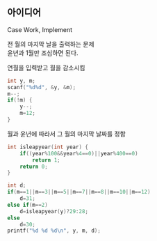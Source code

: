 ## 아이디어
Case Work, Implement

전 월의 마지막 날을 출력하는 문제  
윤년과 1월만 조심하면 된다.

연월을 입력받고 월을 감소시킴
```c
int y, m;
scanf("%d%d", &y, &m);
m--;
if(!m) {
	y--;
	m=12;
}
```
월과 윤년에 따라서 그 월의 마지막 날짜를 정함
```c
int isleapyear(int year) {
	if((year%100&&year%4==0)||year%400==0)
		return 1;
	return 0;
}

int d;
if(m==1||m==3||m==5||m==7||m==8||m==10||m==12)
	d=31;
else if(m==2)
	d=isleapyear(y)?29:28;
else
	d=30;
printf("%d %d %d\n", y, m, d);
```